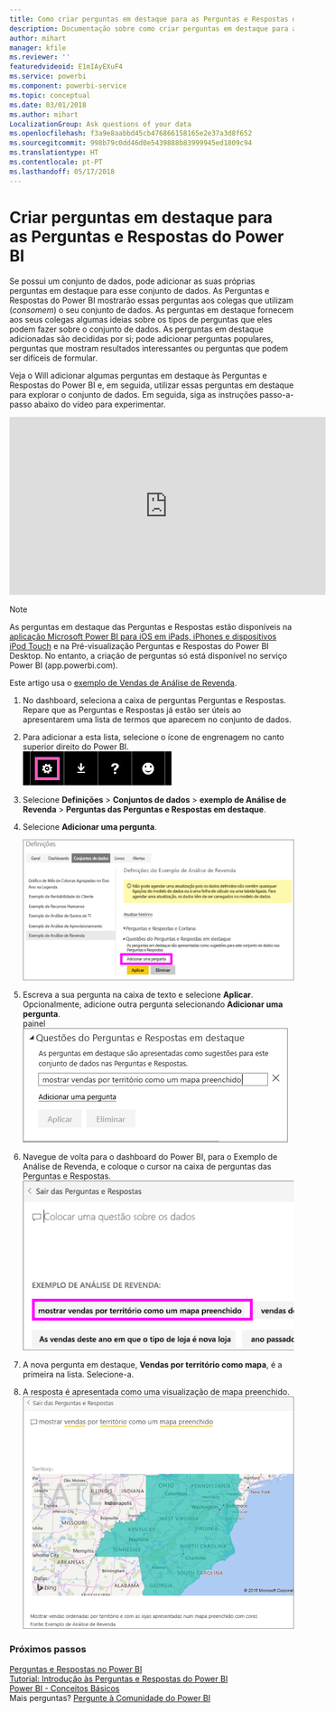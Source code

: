 ```yaml
---
title: Como criar perguntas em destaque para as Perguntas e Respostas do Power BI
description: Documentação sobre como criar perguntas em destaque para as Perguntas e Respostas do Power BI
author: mihart
manager: kfile
ms.reviewer: ''
featuredvideoid: E1mIAyEXuF4
ms.service: powerbi
ms.component: powerbi-service
ms.topic: conceptual
ms.date: 03/01/2018
ms.author: mihart
LocalizationGroup: Ask questions of your data
ms.openlocfilehash: f3a9e8aabbd45cb476866158165e2e37a3d8f652
ms.sourcegitcommit: 998b79c0dd46d0e5439888b83999945ed1809c94
ms.translationtype: HT
ms.contentlocale: pt-PT
ms.lasthandoff: 05/17/2018
---
```

# <a name="create-featured-questions-for-power-bi-qa"></a>Criar perguntas em destaque para as Perguntas e Respostas do Power BI
Se possui um conjunto de dados, pode adicionar as suas próprias perguntas em destaque para esse conjunto de dados.  As Perguntas e Respostas do Power BI mostrarão essas perguntas aos colegas que utilizam (*consomem*) o seu conjunto de dados.  As perguntas em destaque fornecem aos seus colegas algumas ideias sobre os tipos de perguntas que eles podem fazer sobre o conjunto de dados. As perguntas em destaque adicionadas são decididas por si; pode adicionar perguntas populares, perguntas que mostram resultados interessantes ou perguntas que podem ser difíceis de formular.

Veja o Will adicionar algumas perguntas em destaque às Perguntas e Respostas do Power BI e, em seguida, utilizar essas perguntas em destaque para explorar o conjunto de dados. Em seguida, siga as instruções passo-a-passo abaixo do vídeo para experimentar.

<iframe width="560" height="315" src="https://www.youtube.com/embed/E1mIAyEXuF4" frameborder="0" allowfullscreen></iframe>

> [!NOTE]
> As perguntas em destaque das Perguntas e Respostas estão disponíveis na [aplicação Microsoft Power BI para iOS em iPads, iPhones e dispositivos iPod Touch](mobile-apps-ios-qna.md) e na Pré-visualização Perguntas e Respostas do Power BI Desktop. No entanto, a criação de perguntas só está disponível no serviço Power BI (app.powerbi.com).
> 

Este artigo usa o [exemplo de Vendas de Análise de Revenda](sample-datasets.md).

1. No dashboard, seleciona a caixa de perguntas Perguntas e Respostas.   Repare que as Perguntas e Respostas já estão ser úteis ao apresentarem uma lista de termos que aparecem no conjunto de dados.
2. Para adicionar a esta lista, selecione o ícone de engrenagem no canto superior direito do Power BI.  
   ![ícone de engrenagem](media/service-q-and-a-create-featured-questions/pbi_gearicon2.jpg)
3. Selecione **Definições** &gt; **Conjuntos de dados** &gt; **exemplo de Análise de Revenda** &gt; **Perguntas das Perguntas e Respostas em destaque**.  
4. Selecione **Adicionar uma pergunta**.
   
   ![Menu Definições](media/service-q-and-a-create-featured-questions/power-bi-settings.png)
5. Escreva a sua pergunta na caixa de texto e selecione **Aplicar**.   Opcionalmente, adicione outra pergunta selecionando **Adicionar uma pergunta**.  
   painel ![Perguntas das Perguntas e Respostas em destaque](media/service-q-and-a-create-featured-questions/power-bi-type-featured-question.png)
6. Navegue de volta para o dashboard do Power BI, para o Exemplo de Análise de Revenda, e coloque o cursor na caixa de perguntas das Perguntas e Respostas.   
   ![caixa de perguntas das Perguntas e Respostas](media/service-q-and-a-create-featured-questions/power-bi-featured-q.png)
7. A nova pergunta em destaque, **Vendas por território como mapa**, é a primeira na lista. Selecione-a.  
8. A resposta é apresentada como uma visualização de mapa preenchido.  
   ![visualização de mapa](media/service-q-and-a-create-featured-questions/power-bi-filled-map.png)

### <a name="next-steps"></a>Próximos passos
[Perguntas e Respostas no Power BI](power-bi-q-and-a.md)  
[Tutorial: Introdução às Perguntas e Respostas do Power BI](power-bi-visualization-introduction-to-q-and-a.md)  
[Power BI - Conceitos Básicos](service-basic-concepts.md)  
Mais perguntas? [Pergunte à Comunidade do Power BI](http://community.powerbi.com/)

